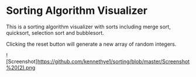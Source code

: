 # Sorting Algorithm Visualizer

This is a sorting algorithm visualizer with sorts including merge sort, quicksort, selection sort and bubblesort. 

Clicking the reset button will generate a new array of random integers. 

![Screenshot]https://github.com/kennethye1/sorting/blob/master/Screenshot%20(2).png
